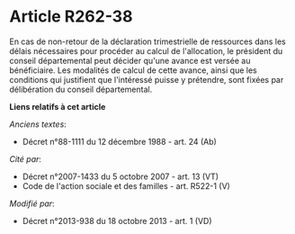 # Article R262-38

En cas de non-retour de la déclaration trimestrielle de ressources dans les délais nécessaires pour procéder au calcul de
l'allocation, le président du conseil départemental peut décider qu'une avance est versée au bénéficiaire. Les modalités de
calcul de cette avance, ainsi que les conditions qui justifient que l'intéressé puisse y prétendre, sont fixées par
délibération du conseil départemental.

**Liens relatifs à cet article**

_Anciens textes_:

  - Décret n°88-1111 du 12 décembre 1988 - art. 24 (Ab)

_Cité par_:

  - Décret n°2007-1433 du 5 octobre 2007 - art. 13 (VT)
  - Code de l'action sociale et des familles - art. R522-1 (V)

_Modifié par_:

  - Décret n°2013-938 du 18 octobre 2013 - art. 1 (VD)
